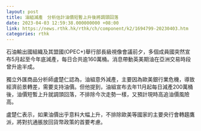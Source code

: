 ```yaml
---
layout: post
title: 油組減產　分析估計油價短暫上升後將調頭回落
date: 2023-04-03 12:59:38.000000000 +08:00
link: https://news.rthk.hk/rthk/ch/component/k2/1694799-20230403.htm
categories: rthk
---
```


石油輸出國組織及其盟國(OPEC+)舉行部長級視像會議前夕，多個成員國突然宣布5月起至今年底減產，每日合共逾160萬桶。消息帶動英美期油在亞洲交易時段曾升逾半成。

獨立外匯商品分析師盧楚仁認為，油組意外減產，主要因為歐美銀行業危機，導致經濟前景轉差，需要支持油價。但他提到，油組宣布去年11月起每日減產200萬桶後，油價短暫上升就調頭回落，不排除今次走勢一樣，又預計現時高追油價風險高。

盧楚仁表示，如果油價出乎意料大幅上升，不排除歐美等國家的主要央行會轉趨鷹派，將對抗通脹放回貨幣政策的首要考慮。

